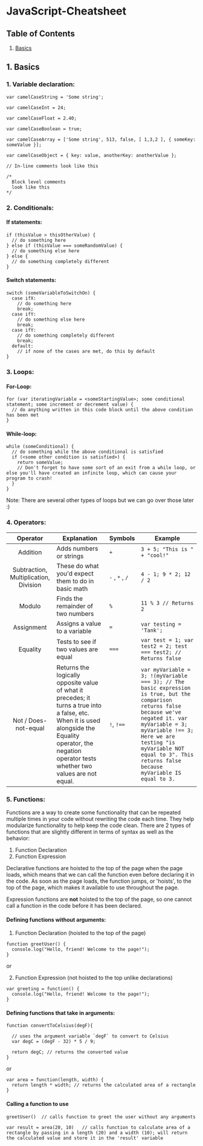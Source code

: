 # JavaScript-Cheatsheet

## Table of Contents 

1. [Basics](#Basics)

<a name="Basics"></a>

## 1. Basics

### 1. Variable declaration: 

  ```
  var camelCaseString = 'Some string';
  ```
  
  ```
  var camelCaseInt = 24;
  ```

  ```
  var camelCaseFloat = 2.40;
  ```

  ```
  var camelCaseBoolean = true;
  ```

  ```
  var camelCaseArray = ['Some string', 513, false, [ 1,3,2 ], { someKey: someValue }];
  ```

  ```
  var camelCaseObject = { key: value, anotherKey: anotherValue };
  ```

  ```
  // In-line comments look like this
  ```

  ``` 
  /* 
    Block level comments
    look like this 
  */
  ```

###  2. Conditionals: 

#### If statements:

  ``` 
  if (thisValue > thisOtherValue) {
    // do something here
  } else if (thisValue === someRandomValue) {
    // do something else here
  } else {
    // do something completely different
  }
  ```

#### Switch statements:

  ```
  switch (someVariableToSwitchOn) {
    case ifX: 
      // do something here
      break;
    case ifY:
      // do something else here
      break;
    case ifY: 
      // do something completely different
      break;
    default:
      // if none of the cases are met, do this by default
  }
  ```

### 3. Loops:

#### For-Loop:

  ```
  for (var iteratingVariable = <someStartingValue>; some conditional statement; some increment or decrement value) {
    // do anything written in this code block until the above condition has been met
  }
  ```

#### While-loop:
  ```
  while (someConditional) {
    // do something while the above conditional is satisfied
    if (<some other condition is satisfied>) {
      return someValue;
      // Don't forget to have some sort of an exit from a while loop, or else you'll have created an infinite loop, which can cause your program to crash!
    }
  }
  ```

  Note: There are several other types of loops but we can go over those later :) 

### 4. Operators:

| Operator | Explanation | Symbols | Example |
|:-------------------------------------:|-------------------------------------------------------------------------------------------------------------------------------------------------------------------------------------------------------------|-----------------|-------------------------------------------------------------------------------------------------------------------------------------------------------------------------------------------------------------------------------------------------------------------------------------------|
| Addition | Adds numbers or strings | `+` | `3 + 5; "This is " + "cool!"` |
| Subtraction, Multiplication, Division | These do what you'd expect them to do in basic math | `-` , `*` , `/` | `4 - 1; 9 * 2; 12 / 2` |
| Modulo | Finds the remainder of two numbers | `%` | ` 11 % 3 // Returns 2 ` |
| Assignment | Assigns a value to a variable | `=` | `var testing = 'Tank';` |
| Equality | Tests to see if two values are equal | `===` | `var test = 1; var test2 = 2; test === test2; // Returns false` |
| Not / Does-not-equal | Returns the logically opposite value of what it precedes; it turns a true into a false, etc. When it is used alongside the Equality operator, the negation operator tests whether two values are not equal. | `!`, `!==` | `var myVariable = 3; !(myVariable === 3); // The basic expression is true, but the comparison returns false because we've negated it. var myVariable = 3; myVariable !== 3; Here we are testing "is myVariable NOT equal to 3". This returns false because myVariable IS equal to 3.` |

### 5. Functions:
Functions are a way to create some functionality that can be repeated multiple times in your code without rewriting the code each time. They help modularize functionality to help keep the code clean. There are 2 types of functions that are slightly different in terms of syntax as well as the behavior: 

1. Function Declaration
2. Function Expression

Declarative functions are hoisted to the top of the page when the page loads, which means that we can call the function even before declaring it in the code. As soon as the page loads, the function jumps, or 'hoists', to the top of the page, which makes it available to use throughout the page.

Expression functions are **not** hoisted to the top of the page, so one cannot call a function in the code before it has been declared.  

#### Defining functions without arguments:

1. Function Declaration (hoisted to the top of the page)
```
function greetUser() {
  console.log("Hello, friend! Welcome to the page!");
}
```
or 

2. Function Expression (not hoisted to the top unlike declarations)
```
var greeting = function() {
  console.log("Hello, friend! Welcome to the page!");
}
```

#### Defining functions that take in arguments:
```
function convertToCelsius(degF){

  // uses the argument variable `degF` to convert to Celsius
  var degC = (degF - 32) * 5 / 9;

  return degC; // returns the converted value
}
```

or 
```
var area = function(length, width) {
  return length * width; // returns the calculated area of a rectangle
}
```

#### Calling a function to use 
```
greetUser()  // calls function to greet the user without any arguments
```   

```
var result = area(20, 10)   // calls function to calculate area of a rectangle by passing in a length (20) and a width (10); will return the calculated value and store it in the 'result' variable
```


